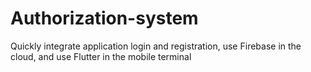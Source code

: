 # Authorization-system
Quickly integrate application login and registration, use Firebase in the cloud, and use Flutter in the mobile terminal
